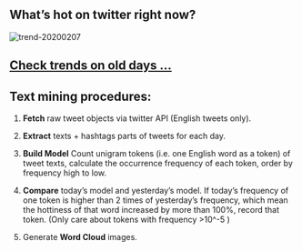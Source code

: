 ## What’s hot on twitter right now?

![trend-20200207][wordcloud]

[wordcloud]: https://raw.githubusercontent.com/xdqc/tweet-trend-everyday/master/word-cloud/trend-20200207.png?token=AF5V4P7ADR6KQBZ4CEDTNIK6AXRMU "trend-20200207"

## [Check trends on old days ...](https://github.com/xdqc/tweet-trend-everyday/tree/master/word-cloud)

## Text mining procedures:

1. **Fetch** raw tweet objects via twitter API (English tweets only).

2. **Extract** texts + hashtags parts of tweets for each day.

3. **Build Model** Count unigram tokens (i.e. one English word as a token) of tweet texts, calculate the occurrence frequency of each token, order by frequency high to low.

4. **Compare** today’s model and yesterday’s model. If today’s frequency of one token is higher than 2 times of yesterday’s frequency, which mean the hottiness of that word increased by more than 100%, record that token. (Only care about tokens with frequency >10^-5 )

5. Generate **Word Cloud** images.
